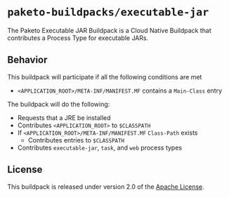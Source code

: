 # `paketo-buildpacks/executable-jar`
The Paketo Executable JAR Buildpack is a Cloud Native Buildpack that contributes a Process Type for executable JARs.

## Behavior
This buildpack will participate if all the following conditions are met

* `<APPLICATION_ROOT>/META-INF/MANIFEST.MF` contains a `Main-Class` entry

The buildpack will do the following:

* Requests that a JRE be installed
* Contributes `<APPLICATION_ROOT>` to `$CLASSPATH`
* If `<APPLICATION_ROOT>/META-INF/MANIFEST.MF` `Class-Path` exists
  * Contributes entries to `$CLASSPATH`
* Contributes `executable-jar`, `task`, and `web` process types

## License
This buildpack is released under version 2.0 of the [Apache License][a].

[a]: http://www.apache.org/licenses/LICENSE-2.0
